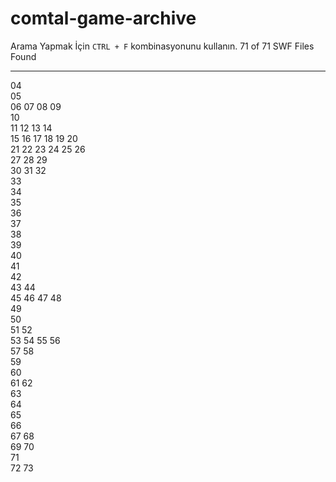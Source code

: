 # comtal-game-archive

Arama Yapmak İçin `CTRL + F` kombinasyonunu kullanın. 
71 of 71 SWF Files Found

--------------------------- 

04   
05  
06 
07 
08 
09    
10  
11 
12 
13 
14  
15 
16 
17 
18 
19 
20  
21 
22 
23 
24 
25 
26   
27 
28 
29  
30 
31 
32    
33  
34    
35   
36   
37  
38   
39   
40  
41  
42  
43 
44   
45 
46 
47 
48  
49  
50  
51 
52  
53 
54 
55 
56  
57 
58  
59  
60  
61 
62  
63  
64  
65   
66  
67 
68  
69 
70  
71  
72 
73 